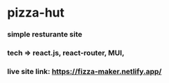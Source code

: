 # pizza-hut
### simple resturante site
### tech => react.js, react-router, MUI, 

### live site link: https://fizza-maker.netlify.app/
